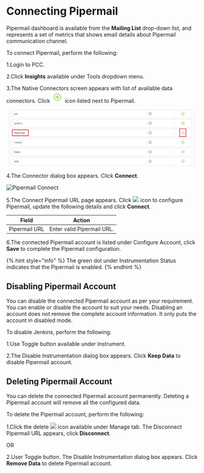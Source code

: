# Connecting Pipermail

Pipermail dashboard is available from the **Mailing List** drop-down list, and represents a set of metrics that shows email details about Pipermail communication channel.

To connect Pipermail, perform the following:

1.Login to PCC.

2.Click **Insights** available under Tools dropdown menu.

3.The Native Connectors screen appears with list of available data connectors. Click ![](../../../.gitbook/assets/Connect.png) icon listed next to Pipermail.

![Pipermail](<../../../.gitbook/assets/Pipermail (2).png>)

4.The Connector dialog box appears. Click **Connect**.

![Pipermail Connect](../../../.gitbook/assets/Pipermail\_Connect.png)

5.The Connect Pipermail URL page appears. Click ![](../../../.gitbook/assets/Con\_Icon.png) icon to configure Pipermail, update the following details and click **Connect**.

| Field         | Action                     |
| ------------- | -------------------------- |
| Pipermail URL | Enter valid Pipermail URL. |

6.The connected Pipermail account is listed under Configure Account, click **Save** to complete the Pipermail configuration.

{% hint style="info" %}
The green dot under Instrumentation Status indicates that the Pipermail is enabled.
{% endhint %}

## Disabling Pipermail Account

You can disable the connected Pipermail account as per your requirement. You can enable or disable the account to suit your needs. Disabling an account does not remove the complete account information. It only puts the account in disabled mode.

To disable Jenkins, perform the following:

1.Use Toggle button available under Instrument.

2.The Disable Instrumentation dialog box appears. Click **Keep Data** to disable Pipermail account.

## Deleting Pipermail Account

You can delete the connected Pipermail account permanently. Deleting a Pipermail account will remove all the configured data.

To delete the Pipermail account, perform the following:

1.Click the delete ![](../../../.gitbook/assets/delete\_icon.png) icon available under Manage tab. The Disconnect Pipermail URL appears, click **Disconnect**.

OR

2.User Toggle button. The Disable Instrumentation dialog box appears. Click **Remove Data** to delete Pipermail account.
